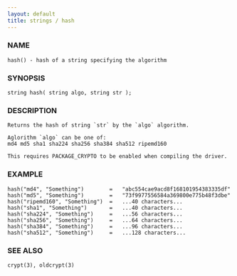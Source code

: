 ```yaml
---
layout: default
title: strings / hash
---
```


### NAME

    hash() - hash of a string specifying the algorithm

### SYNOPSIS

    string hash( string algo, string str );

### DESCRIPTION

    Returns the hash of string `str` by the `algo` algorithm.
    
    Aglorithm `algo` can be one of:
    md4 md5 sha1 sha224 sha256 sha384 sha512 ripemd160

    This requires PACKAGE_CRYPTO to be enabled when compiling the driver.

### EXAMPLE

    hash("md4", "Something")        =   "abc554cae9acd8f168101954383335df"
    hash("md5", "Something")        =   "73f9977556584a369800e775b48f3dbe"
    hash("ripemd160", "Something")  =   ...40 characters...
    hash("sha1", "Something")       =   ...40 characters...
    hash("sha224", "Something")     =   ...56 characters...
    hash("sha256", "Something")     =   ...64 characters...
    hash("sha384", "Something")     =   ...96 characters...
    hash("sha512", "Something")     =   ...128 characters...

### SEE ALSO

    crypt(3), oldcrypt(3)